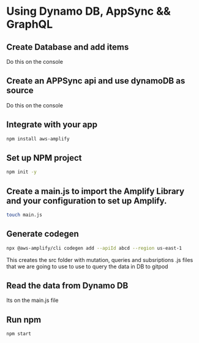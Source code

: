 # Using Dynamo DB, AppSync && GraphQL
## Create Database and add items
Do this on the console
## Create an APPSync api and use dynamoDB as source
Do this on the console
## Integrate with your app
```sh
npm install aws-amplify
```
## Set up NPM project
```sh
npm init -y
```
## Create a main.js to import the Amplify Library and your configuration to set up Amplify.
```sh
touch main.js
```
## Generate codegen
```sh
npx @aws-amplify/cli codegen add --apiId abcd --region us-east-1
```
This creates the src folder with mutation, queries and subsriptions .js files that we are going to use to use to query the data in DB to gitpod
## Read the data from Dynamo DB
Its on the main.js file
## Run npm
```sh
npm start
```